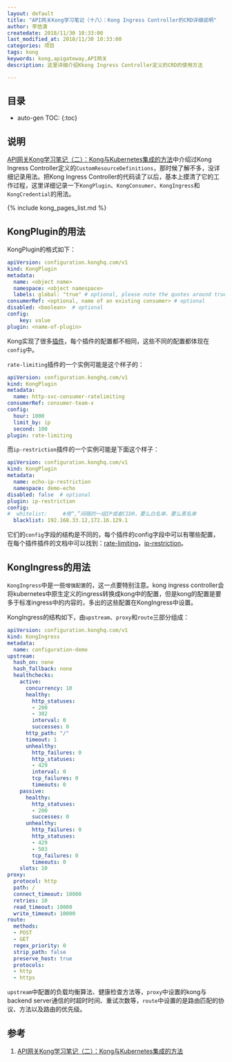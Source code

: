 ```yaml
---
layout: default
title: "API网关Kong学习笔记（十八）：Kong Ingress Controller的CRD详细说明"
author: 李佶澳
createdate: 2018/11/30 10:33:00
last_modified_at: 2018/11/30 10:33:00
categories: 项目
tags: kong 
keywords: kong,apigateway,API网关
description: 这里详细介绍Kkong Ingress Controller定义的CRD的使用方法

---
```


## 目录
* auto-gen TOC:
{:toc}

## 说明



[API网关Kong学习笔记（二）：Kong与Kubernetes集成的方法][1]中介绍过Kong Ingress Controller定义的`CustomResourceDefinitions`，那时候了解不多，没详细记录用法。把Kong Ingress Controller的代码读了以后，基本上摸清了它的工作过程，这里详细记录一下`KongPlugin`、`KongConsumer`、`KongIngress`和`KongCredential`的用法。

{% include kong_pages_list.md %}

## KongPlugin的用法

KongPlugin的格式如下：

```yaml
apiVersion: configuration.konghq.com/v1
kind: KongPlugin
metadata:
  name: <object name>
  namespace: <object namespace>
  labels: global: "true" # optional, please note the quotes around true
consumerRef: <optional, name of an existing consumer> # optional
disabled: <boolean>  # optional
config:
    key: value
plugin: <name-of-plugin>
```

Kong实现了很多[插件](https://docs.konghq.com/hub/)，每个插件的配置都不相同，这些不同的配置都体现在`config`中。

`rate-limiting`插件的一个实例可能是这个样子的：

```yaml
apiVersion: configuration.konghq.com/v1
kind: KongPlugin
metadata:
  name: http-svc-consumer-ratelimiting
consumerRef: consumer-team-x
config:
  hour: 1000
  limit_by: ip
  second: 100
plugin: rate-limiting
```

而`ip-restriction`插件的一个实例可能是下面这个样子：

```yaml
apiVersion: configuration.konghq.com/v1
kind: KongPlugin
metadata:
  name: echo-ip-restriction
  namespace: demo-echo
disabled: false  # optional
plugin: ip-restriction
config:
#  whitelist:     #用“,”间隔的一组IP或者CIDR，要么白名单、要么黑名单
  blacklist: 192.168.33.12,172.16.129.1
```

它们的`config`字段的结构是不同的，每个插件的config字段中可以有哪些配置，在每个插件插件的文档中可以找到：[rate-limiting](https://docs.konghq.com/hub/kong-inc/rate-limiting/)，[ip-restriction](https://docs.konghq.com/hub/kong-inc/ip-restriction/)。

## KongIngress的用法

`KongIngress`中是一些`增强配置`的，这一点要特别注意。kong ingress controller会将kubernetes中原生定义的ingress转换成kong中的配置，但是kong的配置是要多于标准ingress中的内容的，多出的这些配置在KongIngress中设置。

KongIngress的结构如下，由`upstream`、`proxy`和`route`三部分组成：

```yaml
apiVersion: configuration.konghq.com/v1
kind: KongIngress
metadata:
  name: configuration-demo
upstream:
  hash_on: none
  hash_fallback: none
  healthchecks:
    active:
      concurrency: 10
      healthy:
        http_statuses:
        - 200
        - 302
        interval: 0
        successes: 0
      http_path: "/"
      timeout: 1
      unhealthy:
        http_failures: 0
        http_statuses:
        - 429
        interval: 0
        tcp_failures: 0
        timeouts: 0
    passive:
      healthy:
        http_statuses:
        - 200
        successes: 0
      unhealthy:
        http_failures: 0
        http_statuses:
        - 429
        - 503
        tcp_failures: 0
        timeouts: 0
    slots: 10
proxy:
  protocol: http
  path: /
  connect_timeout: 10000
  retries: 10
  read_timeout: 10000
  write_timeout: 10000
route:
  methods:
  - POST
  - GET
  regex_priority: 0
  strip_path: false
  preserve_host: true
  protocols:
  - http
  - https
```

`upstream`中配置的负载均衡算法、健康检查方法等，`proxy`中设置的kong与backend server通信的时超时时间、重试次数等，`route`中设置的是路由匹配的协议、方法以及路由的优先级。

## 参考

1. [API网关Kong学习笔记（二）：Kong与Kubernetes集成的方法][1]

[1]: https://www.lijiaocn.com/%E9%A1%B9%E7%9B%AE/2018/09/30/integrate-kubernetes-with-kong.html#customresourcedefinitions  "API网关Kong学习笔记（二）：Kong与Kubernetes集成的方法" 
